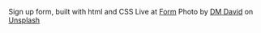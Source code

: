 Sign up form, built with html and CSS
Live at <a href="https://otomdee.github.io/0din_Signup-Form/">Form</a>
Photo by <a href="https://unsplash.com/@dm_david?utm_content=creditCopyText&utm_medium=referral&utm_source=unsplash">DM David</a> on <a href="https://unsplash.com/photos/a-staircase-leading-to-a-second-story-of-a-building-4Nxr70qvni4?utm_content=creditCopyText&utm_medium=referral&utm_source=unsplash">Unsplash</a>